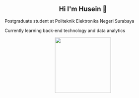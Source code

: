 <h2 align="center">Hi I'm Husein 👋</h2>


Postgraduate student at Politeknik Elektronika Negeri Surabaya

Currently learning back-end technology and data analytics
<p align="center">
<a href="https://github.com/huseinaji">
  <img height="180em" src="https://github-readme-stats-eight-theta.vercel.app/api/top-langs/?username=huseinaji&layout=compact&langs_count=8&theme=algolia"/>
</a>
</p>
